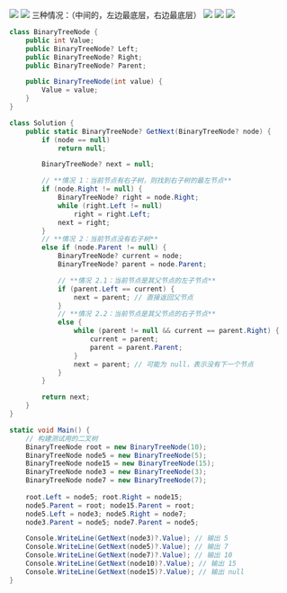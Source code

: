 ![](Algorithm-notes/算法/assets/Pasted%20image%2020250318090828.png)
![](Algorithm-notes/算法/assets/Pasted%20image%2020250318091451.png)
三种情况：（中间的，左边最底层，右边最底层）
![](Algorithm-notes/算法/assets/Pasted%20image%2020250318092107.png)
![](Algorithm-notes/算法/assets/Pasted%20image%2020250318092236.png)
![](Algorithm-notes/算法/assets/Pasted%20image%2020250318092353.png)

```C#
class BinaryTreeNode {
    public int Value;
    public BinaryTreeNode? Left;
    public BinaryTreeNode? Right;
    public BinaryTreeNode? Parent;

    public BinaryTreeNode(int value) {
        Value = value;
    }
}

class Solution {
    public static BinaryTreeNode? GetNext(BinaryTreeNode? node) {
        if (node == null)
            return null;

        BinaryTreeNode? next = null;

        // **情况 1：当前节点有右子树，则找到右子树的最左节点**
        if (node.Right != null) {
            BinaryTreeNode? right = node.Right;
            while (right.Left != null)
                right = right.Left;
            next = right;
        }
        // **情况 2：当前节点没有右子树**
        else if (node.Parent != null) {
            BinaryTreeNode? current = node;
            BinaryTreeNode? parent = node.Parent;

            // **情况 2.1：当前节点是其父节点的左子节点**
            if (parent.Left == current) {
                next = parent; // 直接返回父节点
            } 
            // **情况 2.2：当前节点是其父节点的右子节点**
            else {
                while (parent != null && current == parent.Right) {
                    current = parent;
                    parent = parent.Parent;
                }
                next = parent; // 可能为 null，表示没有下一个节点
            }
        }

        return next;
    }
}

```

```C#
static void Main() {
    // 构建测试用的二叉树
    BinaryTreeNode root = new BinaryTreeNode(10);
    BinaryTreeNode node5 = new BinaryTreeNode(5);
    BinaryTreeNode node15 = new BinaryTreeNode(15);
    BinaryTreeNode node3 = new BinaryTreeNode(3);
    BinaryTreeNode node7 = new BinaryTreeNode(7);
    
    root.Left = node5; root.Right = node15;
    node5.Parent = root; node15.Parent = root;
    node5.Left = node3; node5.Right = node7;
    node3.Parent = node5; node7.Parent = node5;

    Console.WriteLine(GetNext(node3)?.Value); // 输出 5
    Console.WriteLine(GetNext(node5)?.Value); // 输出 7
    Console.WriteLine(GetNext(node7)?.Value); // 输出 10
    Console.WriteLine(GetNext(node10)?.Value); // 输出 15
    Console.WriteLine(GetNext(node15)?.Value); // 输出 null
}

```

